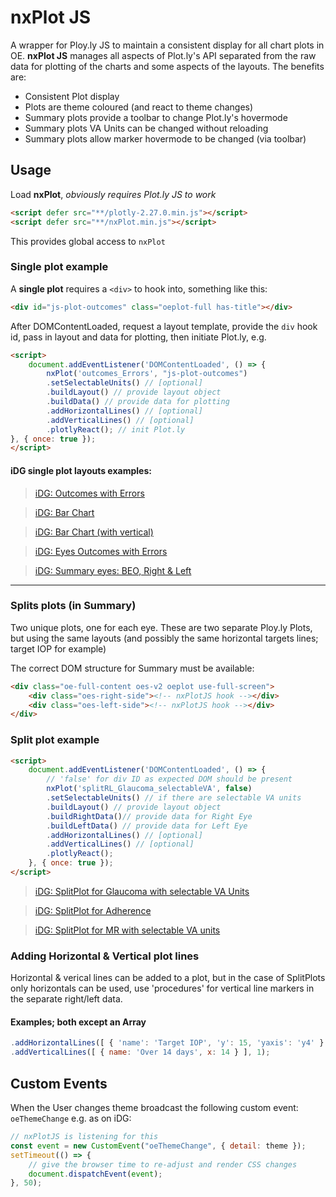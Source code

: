# nxPlot JS

A wrapper for Ploy.ly JS to maintain a consistent display for all chart plots in OE. **nxPlot JS** manages all aspects of Plot.ly's API separated from the raw data for plotting of the charts and some aspects of the layouts. The benefits are:

* Consistent Plot display
* Plots are theme coloured (and react to theme changes)
* Summary plots provide a toolbar to change Plot.ly's hovermode
* Summary plots VA Units can be changed without reloading
* Summary plots allow marker hovermode to be changed (via toolbar)

## Usage

Load **nxPlot**, _obviously requires Plot.ly JS to work_
```html
<script defer src="**/plotly-2.27.0.min.js"></script>
<script defer src="**/nxPlot.min.js"></script>
```
This provides global access to `nxPlot`

### Single plot example

A **single plot** requires a `<div>` to hook into, something like this:
```html
<div id="js-plot-outcomes" class="oeplot-full has-title"></div>
```
After DOMContentLoaded, request a layout template, provide the `div` hook id, pass in layout and data for plotting, then initiate Plot.ly, e.g.
```html
<script>
    document.addEventListener('DOMContentLoaded', () => {
        nxPlot('outcomes_Errors', "js-plot-outcomes")
        .setSelectableUnits() // [optional]
        .buildLayout() // provide layout object 
        .buildData() // provide data for plotting
        .addHorizontalLines() // [optional]
        .addVerticalLines() // [optional]
        .plotlyReact(); // init Plot.ly
}, { once: true });
</script>
```

#### iDG single plot layouts examples:
> [iDG: Outcomes with Errors](https://idg.knowego.com/edge/analytics/glaucoma-outcomes/)

> [iDG: Bar Chart](https://idg.knowego.com/edge/analytics/search-results-barchart/)

> [iDG: Bar Chart (with vertical)](https://idg.knowego.com/edge/analytics/treatment-targets/)

> [iDG: Eyes Outcomes with Errors](https://idg.knowego.com/edge/analytics/mr-outcomes/)

> [iDG: Summary eyes: BEO, Right & Left](https://idg.knowego.com/edge/oes/beo-demo/)
---

### Splits plots (in Summary)

Two unique plots, one for each eye. These are two separate Ploy.ly Plots, but using the same layouts (and possibly the same horizontal targets lines; target IOP for example)

The correct DOM structure for Summary must be available:

```html
<div class="oe-full-content oes-v2 oeplot use-full-screen">
    <div class="oes-right-side"><!-- nxPlotJS hook --></div>
    <div class="oes-left-side"><!-- nxPlotJS hook --></div>
</div>
```
### Split plot example

```html
<script>
    document.addEventListener('DOMContentLoaded', () => { 
        // 'false' for div ID as expected DOM should be present
        nxPlot('splitRL_Glaucoma_selectableVA', false)
        .setSelectableUnits() // if there are selectable VA units
        .buildLayout() // provide layout object
        .buildRightData()// provide data for Right Eye
        .buildLeftData() // provide data for Left Eye
        .addHorizontalLines() // [optional]
        .addVerticalLines() // [optional]
        .plotlyReact();
    }, { once: true });
</script>
```

> [iDG: SplitPlot for Glaucoma with selectable VA Units](https://idg.knowego.com/edge/oes/glaucoma/)

> [iDG: SplitPlot for Adherence](https://idg.knowego.com/edge/oes/adherence/)

> [iDG: SplitPlot for MR with selectable VA units](https://idg.knowego.com/edge/oes/medical-retina/)


### Adding Horizontal &amp; Vertical plot lines

Horizontal & verical lines can be added to a plot, but in the case of SplitPlots only horizontals can be used, use 'procedures' for vertical line markers in the separate right/left data.

#### Examples; both except an Array

```js
.addHorizontalLines([ { 'name': 'Target IOP', 'y': 15, 'yaxis': 'y4' } ]);
.addVerticalLines([ { name: 'Over 14 days', x: 14 } ], 1);
```

## Custom Events

When the User changes theme broadcast the following custom event:
`oeThemeChange` e.g. as on iDG:

```js
// nxPlotJS is listening for this
const event = new CustomEvent("oeThemeChange", { detail: theme });
setTimeout(() => {
	// give the browser time to re-adjust and render CSS changes
	document.dispatchEvent(event);
}, 50);
```





